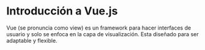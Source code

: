 # Introducción a Vue.js

Vue \(se pronuncia como view\) es un framework para hacer interfaces de usuario y solo se enfoca en la capa de visualización.  Esta diseñado para ser adaptable y flexible.


